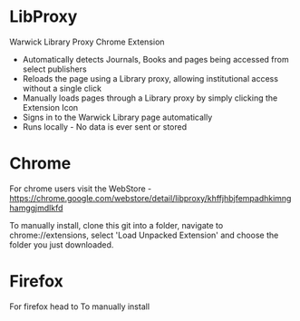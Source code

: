# LibProxy
Warwick Library Proxy Chrome Extension

- Automatically detects Journals, Books and pages being accessed from select publishers 
- Reloads the page using a Library proxy, allowing institutional access without a single click
- Manually loads pages through a Library proxy by simply clicking the Extension Icon
- Signs in to the Warwick Library page automatically
- Runs  locally - No data is ever sent or stored

# Chrome
For chrome users visit the WebStore - https://chrome.google.com/webstore/detail/libproxy/khffjhbjfempadhkimnghamggjmdlkfd

To manually install, clone this git into a folder, navigate to chrome://extensions, select 'Load Unpacked Extension' and choose the folder you just downloaded. 

# Firefox
For firefox head to 
To manually install
